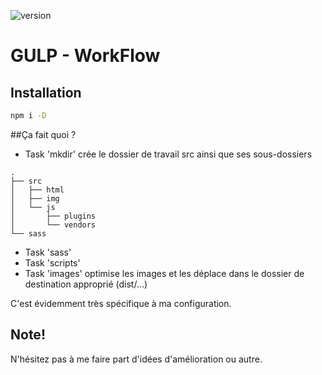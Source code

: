 ![version](https://img.shields.io/badge/version-1.0.0-orange.svg?style=flat-square)

GULP - WorkFlow
=================


## Installation
```bash
npm i -D
```

##Ça fait quoi ?

- Task 'mkdir' crée le dossier de travail src ainsi que ses sous-dossiers

```
.
├── src
│   ├── html
│   ├── img
│   └── js
│       ├── plugins
│       └── vendors
└── sass
```



- Task 'sass' 
- Task 'scripts'
- Task 'images' optimise les images et les déplace dans le dossier de destination approprié (dist/...)

C'est évidemment très spécifique à ma configuration.

## Note!
N'hésitez pas à me faire part d'idées d'amélioration ou autre.

